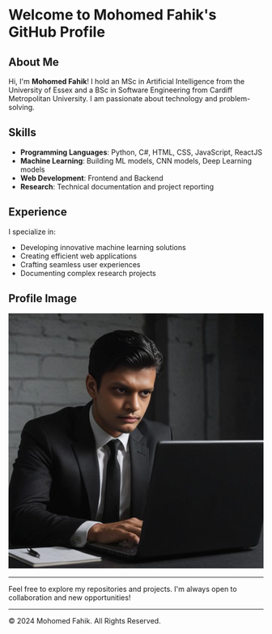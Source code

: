 # Welcome to Mohomed Fahik's GitHub Profile

## About Me
Hi, I'm **Mohomed Fahik**! I hold an MSc in Artificial Intelligence from the University of Essex and a BSc in Software Engineering from Cardiff Metropolitan University. I am passionate about technology and problem-solving.

## Skills
- **Programming Languages**: Python, C#, HTML, CSS, JavaScript, ReactJS
- **Machine Learning**: Building ML models, CNN models, Deep Learning models
- **Web Development**: Frontend and Backend
- **Research**: Technical documentation and project reporting

## Experience
I specialize in:
- Developing innovative machine learning solutions
- Creating efficient web applications
- Crafting seamless user experiences
- Documenting complex research projects

## Profile Image
![Profile Image Placeholder](IMG_3076.jpeg)

---

Feel free to explore my repositories and projects. I'm always open to collaboration and new opportunities!

---

© 2024 Mohomed Fahik. All Rights Reserved.
